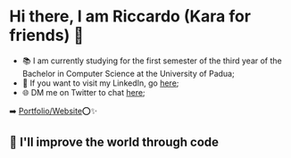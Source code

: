 # Hi there, I am Riccardo (Kara for friends) 👋

- 📚 I am currently studying for the first semester of the third year of the Bachelor in Computer Science at the University of Padua;
- 👤 If you want to visit my LinkedIn, go [here](https://www.linkedin.com/in/riccardo-toniolo/);
- 🌐 DM me on Twitter to chat [here](https://mobile.twitter.com/karasw_);

➡️ [Portfolio/Website](https://rtsw.dev)⭕️✨
## 🔭 I'll improve the world through code
